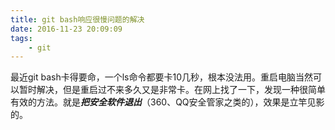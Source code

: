 ```yaml
---
title: git bash响应很慢问题的解决
date: 2016-11-23 20:09:09
tags:
	- git
---
```


最近git bash卡得要命，一个ls命令都要卡10几秒，根本没法用。重启电脑当然可以暂时解决，但是重启过不来多久又是非常卡。在网上找了一下，发现一种很简单有效的方法。就是***把安全软件退出***（360、QQ安全管家之类的），效果是立竿见影的。


